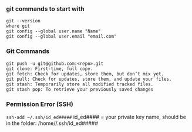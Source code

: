 ### git commands to start with

```
git --version
where git
git config --global user.name "Name"
git config --global user.email "email.com"
```

### Git Commands
```
git push -u git@github.com:<repo>.git
git clone: First-time, full copy.
git fetch: Check for updates, store them, but don’t mix yet.
git pull: Check for updates, store them, and update your files.
git stash: Temporarily store all modified tracked files.
git stash pop: To retrieve your previously saved changes
```


### Permission Error (SSH)

`ssh-add ~/.ssh/id_ed#####`  id_ed#### = your private key name, should be in the folder: /home/<user>/.ssh/id_ed#####


